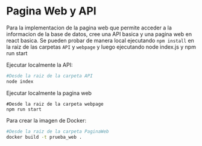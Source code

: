 # Pagina Web y API

Para la implementacion de la pagina web que permite acceder a la informacion de la base de datos, cree una API basica y una pagina web en react basica.
Se pueden probar de manera local ejecutando ```npm install``` en la raiz de las carpetas ```API``` y ```webpage``` y luego ejecutando node index.js y npm run start

Ejecutar localmente la API:
```bash
#Desde la raiz de la carpeta API
node index
```

Ejecutar localmente la pagina web
```
#Desde la raiz de la carpeta webpage
npm run start
```

Para crear la imagen de Docker:
```bash
#Desde la raiz de la carpeta PaginaWeb
docker build -t prueba_web .
```


